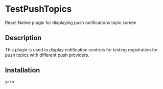 # TestPushTopics

React Native plugin for displaying push notifications topic screen

## Description

This plugin is used to display notification controls for testing registration for push topics with different push providers.

## Installation

```
yarn
```
